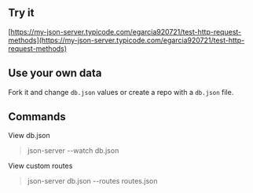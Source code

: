 ## Try it

[https://my-json-server.typicode.com/egarcia920721/test-http-request-methods](https://my-json-server.typicode.com/egarcia920721/test-http-request-methods)

## Use your own data

Fork it and change `db.json` values or create a repo with a `db.json` file.

## Commands
View db.json
> json-server --watch db.json

View custom routes
> json-server db.json --routes routes.json
